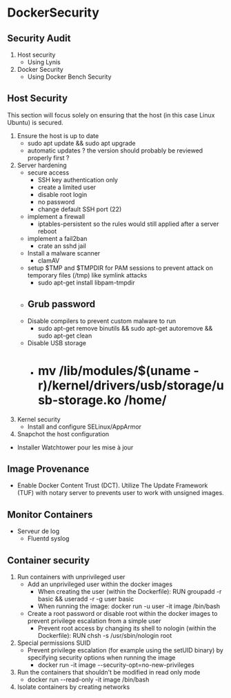 # DockerSecurity

## Security Audit
1. Host security
    * Using Lynis
2. Docker Security
    * Using Docker Bench Security

## Host Security
This section will focus solely on ensuring that the host (in this case Linux Ubuntu) is secured. 
1. Ensure the host is up to date
    * sudo apt update && sudo apt upgrade
    * automatic updates ? the version should probably be reviewed properly first ?
2. Server hardening
    * secure access
        - SSH key authentication only
        - create a limited user
        - disable root login
        - no password
        - change default SSH port (22)
    * implement a firewall
        - iptables-persistent so the rules would still applied after a server reboot
    * implement a fail2ban
        - crate an sshd jail
    * Install a malware scanner
        - clamAV
    * setup $TMP and $TMPDIR for PAM sessions to prevent attack on temporary files (/tmp) like symlink attacks
        - sudo apt-get install libpam-tmpdir
    * Grub password
        - 
    * Disable compilers to prevent custom malware to run
        - sudo apt-get remove binutils && sudo apt-get autoremove && sudo apt-get clean
    * Disable USB storage
        - # mv /lib/modules/$(uname -r)/kernel/drivers/usb/storage/usb-storage.ko /home/
3. Kernel security
    * Install and configure SELinux/AppArmor
4. Snapchot the host configuration
* Installer Watchtower pour les mise à jour

## Image Provenance
* Enable Docker Content Trust (DCT). Utilize The Update Framework (TUF) with notary server to prevents user to work with unsigned images.

## Monitor Containers
* Serveur de log
   - Fluentd syslog

## Container security
1. Run containers with unprivileged user
    * Add an unprivileged user within the docker images
        - When creating the user (within the Dockerfile): RUN groupadd -r basic && useradd -r -g user basic
        - When running the image: docker run -u user -it image /bin/bash
    * Create a root password or disable root within the docker images to prevent privilege escalation from a simple user
        - Prevent root access by changing its shell to nologin (within the Dockerfile): RUN chsh -s /usr/sbin/nologin root
2. Special permissions SUID
    * Prevent privilege escalation (for example using the setUID binary) by specifying security options when running the image
        - docker run -it image --security-opt=no-new-privileges
3. Run the containers that shouldn't be modified in read only mode
    * docker run --read-only -it image /bin/bash
4. Isolate containers by creating networks
